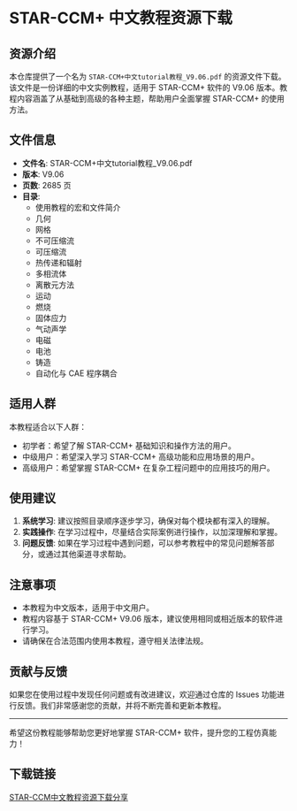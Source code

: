# STAR-CCM+ 中文教程资源下载

## 资源介绍

本仓库提供了一个名为 `STAR-CCM+中文tutorial教程_V9.06.pdf` 的资源文件下载。该文件是一份详细的中文实例教程，适用于 STAR-CCM+ 软件的 V9.06 版本。教程内容涵盖了从基础到高级的各种主题，帮助用户全面掌握 STAR-CCM+ 的使用方法。

## 文件信息

- **文件名**: STAR-CCM+中文tutorial教程_V9.06.pdf
- **版本**: V9.06
- **页数**: 2685 页
- **目录**:
  - 使用教程的宏和文件简介
  - 几何
  - 网格
  - 不可压缩流
  - 可压缩流
  - 热传递和辐射
  - 多相流体
  - 离散元方法
  - 运动
  - 燃烧
  - 固体应力
  - 气动声学
  - 电磁
  - 电池
  - 铸造
  - 自动化与 CAE 程序耦合

## 适用人群

本教程适合以下人群：
- 初学者：希望了解 STAR-CCM+ 基础知识和操作方法的用户。
- 中级用户：希望深入学习 STAR-CCM+ 高级功能和应用场景的用户。
- 高级用户：希望掌握 STAR-CCM+ 在复杂工程问题中的应用技巧的用户。

## 使用建议

1. **系统学习**: 建议按照目录顺序逐步学习，确保对每个模块都有深入的理解。
2. **实践操作**: 在学习过程中，尽量结合实际案例进行操作，以加深理解和掌握。
3. **问题反馈**: 如果在学习过程中遇到问题，可以参考教程中的常见问题解答部分，或通过其他渠道寻求帮助。

## 注意事项

- 本教程为中文版本，适用于中文用户。
- 教程内容基于 STAR-CCM+ V9.06 版本，建议使用相同或相近版本的软件进行学习。
- 请确保在合法范围内使用本教程，遵守相关法律法规。

## 贡献与反馈

如果您在使用过程中发现任何问题或有改进建议，欢迎通过仓库的 Issues 功能进行反馈。我们非常感谢您的贡献，并将不断完善和更新本教程。

---

希望这份教程能够帮助您更好地掌握 STAR-CCM+ 软件，提升您的工程仿真能力！

## 下载链接

[STAR-CCM中文教程资源下载分享](https://pan.quark.cn/s/3901f859caab)
